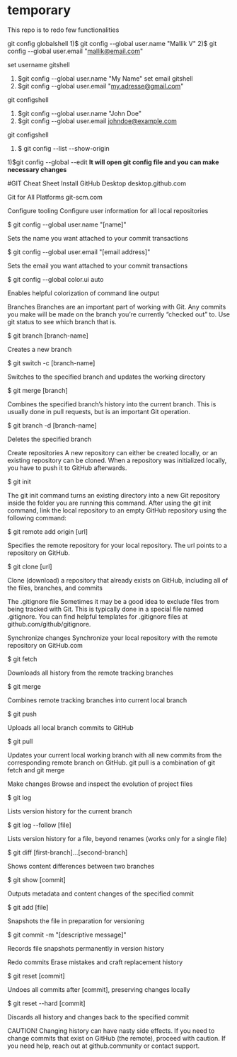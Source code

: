 # temporary
This repo is to redo few functionalities



git config globalshell 
1)$ git config --global user.name "Mallik V"
2)$ git config --global user.email "mallik@email.com"

set username gitshell 
1) $git config --global user.name "My Name"
set email gitshell 
1) $git config --global user.email "my.adresse@gmail.com"

git configshell 
1) $git config --global user.name "John Doe"
2) $git config --global user.email johndoe@example.com

git configshell 
1) $ git config --list --show-origin

1)$git config --global --edit 
**It will open git config file and you can make necessary changes**


#GIT Cheat Sheet
Install
GitHub Desktop
desktop.github.com

Git for All Platforms
git-scm.com

Configure tooling
Configure user information for all local repositories

$ git config --global user.name "[name]"

Sets the name you want attached to your commit transactions

$ git config --global user.email "[email address]"

Sets the email you want attached to your commit transactions

$ git config --global color.ui auto

Enables helpful colorization of command line output

Branches
Branches are an important part of working with Git. Any commits you make will be made on the branch you’re currently “checked out” to. Use git status to see which branch that is.

$ git branch [branch-name]

Creates a new branch

$ git switch -c [branch-name]

Switches to the specified branch and updates the working directory

$ git merge [branch]

Combines the specified branch’s history into the current branch. This is usually done in pull requests, but is an important Git operation.

$ git branch -d [branch-name]

Deletes the specified branch

Create repositories
A new repository can either be created locally, or an existing repository can be cloned. When a repository was initialized locally, you have to push it to GitHub afterwards.

$ git init

The git init command turns an existing directory into a new Git repository inside the folder you are running this command. After using the git init command, link the local repository to an empty GitHub repository using the following command:

$ git remote add origin [url]

Specifies the remote repository for your local repository. The url points to a repository on GitHub.

$ git clone [url]

Clone (download) a repository that already exists on GitHub, including all of the files, branches, and commits

The .gitignore file
Sometimes it may be a good idea to exclude files from being tracked with Git. This is typically done in a special file named .gitignore. You can find helpful templates for .gitignore files at github.com/github/gitignore.

Synchronize changes
Synchronize your local repository with the remote repository on GitHub.com

$ git fetch

Downloads all history from the remote tracking branches

$ git merge

Combines remote tracking branches into current local branch

$ git push

Uploads all local branch commits to GitHub

$ git pull

Updates your current local working branch with all new commits from the corresponding remote branch on GitHub. git pull is a combination of git fetch and git merge

Make changes
Browse and inspect the evolution of project files

$ git log

Lists version history for the current branch

$ git log --follow [file]

Lists version history for a file, beyond renames (works only for a single file)

$ git diff [first-branch]...[second-branch]

Shows content differences between two branches

$ git show [commit]

Outputs metadata and content changes of the specified commit

$ git add [file]

Snapshots the file in preparation for versioning

$ git commit -m "[descriptive message]"

Records file snapshots permanently in version history

Redo commits
Erase mistakes and craft replacement history

$ git reset [commit]

Undoes all commits after [commit], preserving changes locally

$ git reset --hard [commit]

Discards all history and changes back to the specified commit

CAUTION! Changing history can have nasty side effects. If you need to change commits that exist on GitHub (the remote), proceed with caution. If you need help, reach out at github.community or contact support.

